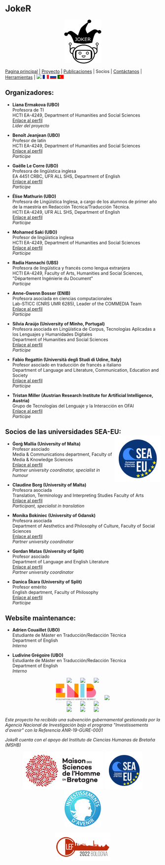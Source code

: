 # JokeR
<p align="center">
  <img src="../img/Joker.png" width="120" height="142">
</p>

[Pagina principal](index) | [Proyecto](project) | [Publicaciones](publications) | Socios | [Contáctanos](contact) | [Herramientas](tools) | [<img src="../img/drapeau EN.png" width="20">](https://lepocci.github.io/joker-/EN/index) [<img src="../img/drapeau FR.png" width="20">](https://lepocci.github.io/joker-/FR/index)  [<img src="../img/drapeau RU.png" width="20">](https://lepocci.github.io/joker-/RU/index)  [<img src="../img/drapeau PT.png" width="20">](https://lepocci.github.io/joker-/PT/index) 
<br>

## Organizadores: 
* **Liana Ermakova (UBO)**
<br>Profesora de TI
<br>HCTI EA-4249, Department of Humanities and Social Sciences
<br>[Enlace al perfil](https://www.univ-brest.fr/hcti/menu/Membres/Enseignants-chercheurs/Ermakova--Liana)
<br>*Líder del proyecto*

* **Benoît Jeanjean (UBO)**
<br>Profesor de latín
<br>HCTI EA-4249, Department of Humanities and Social Sciences
<br>[Enlace al perfil](https://www.univ-brest.fr/hcti/menu/Membres/Enseignants-chercheurs/Jeanjean__Benoit)
<br>*Partícipe*

* **Gaëlle Le Corre (UBO)** 
<br>Profesora de lingüística inglesa
<br>EA 4451 CRBC, UFR ALL SHS, Department of English
<br>[Enlace al perfil](https://www.univ-brest.fr/crbc/menu/Membres+du+laboratoire/Enseignants-chercheurs/Ga-lle-Le-Corre)
<br>*Partícipe*

* **Élise Mathurin (UBO)**
<br>Profesora de Lingüística Inglesa, a cargo de los alumnos de primer año de la maestría en Redacción Técnica/Traducción Técnica.
<br>HCTI EA-4249, UFR ALL SHS, Department of English
<br>[Enlace al perfil](https://www.brestuniv-.fr/hcti/menu/Membres/Enseignants-chercheurs/Mathurin--Elise)
<br>*Partícipe*

* **Mohamed Saki (UBO)**
<br>Profesor de lingüística inglesa
<br>HCTI EA-4249, Department of Humanities and Social Sciences
<br>[Enlace al perfil](https://www.univ-brest.fr/hcti/menu/Membres/Enseignants-chercheurs/Saki--Mohamed)
<br>*Partícipe*

* **Radia Hannachi (UBS)** 
<br>Profesora de lingüística y francés como lengua extranjera
<br>HCTI EA-4249, Faculty of Arts, Humanities and Social Sciences, "Département Ingénierie du Document"
<br>*Partícipe*

* **Anne-Gwenn Bosser (ENIB)**
<br>Profesora asociada en ciencias computacionales
<br>Lab-STICC (CNRS UMR 6285), Leader of the COMMEDIA Team
<br>[Enlace al perfil](https://labsticc.fr/en/directory/bosser-anne-gwenn)
<br>*Partícipe*

* **Sílvia Araújo (University of Minho, Portugal)**
<br>Profesora asociada en Lingüística de Corpus, Tecnologías Aplicadas a los Lenguajes y Humanidades Digitales
<br>Department of Humanities and Social Sciences
<br>[Enlace al perfil](http://cehum.ilch.uminho.pt/researchers/25)
<br>*Partícipe*

* **Fabio Regattin (Università degli Studi di Udine, Italy)** 
<br>Profesor asociado en traducción de francés a italiano
<br>Department of Language and Literature, Communication, Education and Society
<br>[Enlace al perfil](https://people.uniud.it/page/fabio.regattin)
<br>*Partícipe*

* **Tristan Miller (Austrian Research Institute for Artificial Intelligence, Austria)**
<br>Grupo de Tecnologías del Lenguaje y la Interacción en OFAI
<br>[Enlace al perfil](https://logological.org/) 
<br>*Partícipe*

## Socios de las universidades SEA-EU: <img align="right" width="150" height="150" src="../img/SEA-EU.png">

* **Ġorġ Mallia (University of Malta)**
<br>Profesor asociado
<br>Media & Communications department, Faculty of Media & Knowledge Sciences
<br>[Enlace al perfil](https://www.um.edu.mt/profile/gorgmallia)
<br>*Partner university coordinator, specialist in humour*

* **Claudine Borg (University of Malta)**
<br>Profesora asociada
<br>Translation, Terminology and Interpreting Studies Faculty of Arts
<br>[Enlace al perfil](https://www.um.edu.mt/profile/claudineborg)
<br>*Participant, specialist in translation*

* **Monika Bokiniec (University of Gdansk)** 
<br>Profesora asociada
<br>Department of Aesthetics and Philosophy of Culture, Faculty of Social Sciences
<br>[Enlace al perfil](https://ug.edu.pl/pracownik/413/monika_bokiniec)
<br>*Partner university coordinator*

* **Gordan Matas (University of Split)**
<br>Profesor asociado
<br>Department of Language and English Literature
<br>[Enlace al perfil](https://www.ffst.unist.hr/gordan.matas)
<br>*Partner university coordinator*


* **Danica Škara (University of Split)**
<br>Profesor emérito
<br>English department, Faculty of Philosophy
<br>[Enlace al perfil](https://www.researchgate.net/profile/Danica-Skara)
<br>*Partícipe*


## Website maintenance:
* **Adrien Couaillet (UBO)**
<br>Estudiante de Máster en Traducción/Redacción Técnica
<br>Department of English
<br>*Interno*

* **Ludivine Grégoire (UBO)**
<br>Estudiante de Máster en Traducción/Redacción Técnica
<br>Department of English
<br>*Interno*

<p align="center">
<img src="../img/UBO.png" width="150">  <img src="../img/UBS.png" width="150">  <img src="../img/CRBC.png" width="150">
<br><img src="../img/ENIB.png" width="130">  <img src="../img/Cehum.png" width="180">
<br><img src="../img/Università - Malta.png" width="200">  <img src="../img/University of Split.png" width="100">  <img src="../img/Università - UDINE.png" width="230">
<br><img src="../img/University of Gdansk.png" width="120">  <img src="../img/HCTI.png" width="80">  <img src="../img/OFAI.png" width="90">
</p>

<p>
<em>Este proyecto ha recibido una subvención gubernamental gestionada por la Agencia Nacional de Investigación bajo el programa "Investissements d'avenir" con la Referencia ANR-19-GURE-0001</em>
</p>
<p>
<em>JokeR cuenta con el apoyo del Instituto de Ciencias Humanas de Bretaña (MSHB)</em>
</p>
<div align="center">
  <a href="https://www.mshb.fr"><img src="../img/MSHB.jpg" height="120"></a>
  <a href="https://sea-eu.org/?lang=fr"><img src="../img/SEA-EU.png" height="120"></a>
  <a href="https://www.gouvernement.fr/le-programme-d-investissements-d-avenir"><img src="../img/Investissement avenir.jpeg" height="120"></a>
</div>
<br />
<div align="center">
  <a href="https://clef2022.clef-initiative.eu/index.php"><img src="../img/CLEF2022.png" height="90"></a> 
</div>
